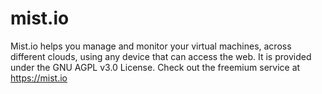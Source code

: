 # mist.io

Mist.io helps you manage and monitor your virtual machines, across different
clouds, using any device that can access the web. It is provided under the
GNU AGPL v3.0 License. Check out the freemium service at https://mist.io
